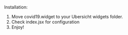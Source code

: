 Installation:

1. Move covid19.widget to your Ubersicht widgets folder.
2. Check index.jsx for configuration
2. Enjoy!